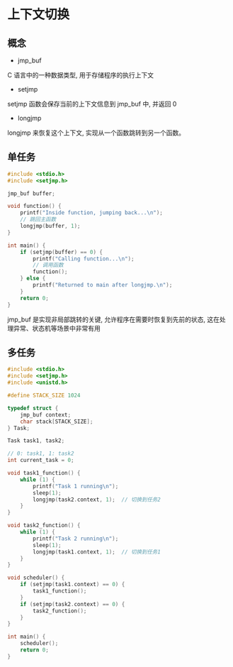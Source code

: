 <!--
 * @Brief        : 
 * @Author       : dmjcb
 * @Date         : 2024-09-24 23:57:34
 * @LastEditors  : dmjcb@outlook.com
 * @LastEditTime : 2024-09-25 00:00:49
-->

# 上下文切换

## 概念

- jmp_buf

C 语言中的一种数据类型, 用于存储程序的执行上下文

- setjmp

setjmp 函数会保存当前的上下文信息到 jmp_buf 中, 并返回 0

- longjmp 

longjmp 来恢复这个上下文, 实现从一个函数跳转到另一个函数。

## 单任务

```c
#include <stdio.h>
#include <setjmp.h>

jmp_buf buffer;

void function() {
    printf("Inside function, jumping back...\n");
    // 跳回主函数
    longjmp(buffer, 1);
}

int main() {
    if (setjmp(buffer) == 0) {
        printf("Calling function...\n");
        // 调用函数
        function();  
    } else {
        printf("Returned to main after longjmp.\n");
    }
    return 0;
}
```

jmp_buf 是实现非局部跳转的关键, 允许程序在需要时恢复到先前的状态, 这在处理异常、状态机等场景中非常有用

## 多任务

```c
#include <stdio.h>
#include <setjmp.h>
#include <unistd.h>

#define STACK_SIZE 1024

typedef struct {
    jmp_buf context;
    char stack[STACK_SIZE];
} Task;

Task task1, task2;

// 0: task1, 1: task2
int current_task = 0;  

void task1_function() {
    while (1) {
        printf("Task 1 running\n");
        sleep(1);
        longjmp(task2.context, 1);  // 切换到任务2
    }
}

void task2_function() {
    while (1) {
        printf("Task 2 running\n");
        sleep(1);
        longjmp(task1.context, 1);  // 切换到任务1
    }
}

void scheduler() {
    if (setjmp(task1.context) == 0) {
        task1_function();
    }
    if (setjmp(task2.context) == 0) {
        task2_function();
    }
}

int main() {
    scheduler();
    return 0;
}
```